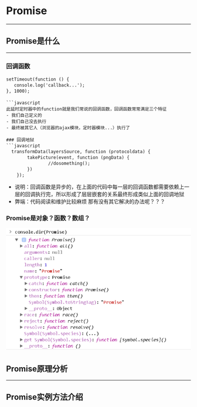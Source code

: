# Promise

---

## Promise是什么

---

### 回调函数
```
setTimeout(function () {
   console.log('callback...');
}, 1000);

```javascript
此延时定时器中的function就是我们常说的回调函数，回调函数常常满足三个特征
- 我们自己定义的
- 我们自己没去执行
- 最终被其它人（浏览器的ajax模块，定时器模块...）执行了

### 回调地狱
```javascript
  transformData(layersSource, function (protocoldata) {
		takePicture(event, function (pngData) {
				//dosomething();
		})
	});
```
- 说明：回调函数是异步的，在上面的代码中每一层的回调函数都需要依赖上一层的回调执行完，所以形成了层层嵌套的关系最终形成类似上面的回调地狱
- 弊端：代码阅读和维护比较麻烦
那有没有其它解决的办法呢？？？

### Promise是对象？函数？数组？
![](./img/promise.png)

## Promise原理分析

---

## Promise实例方法介绍

